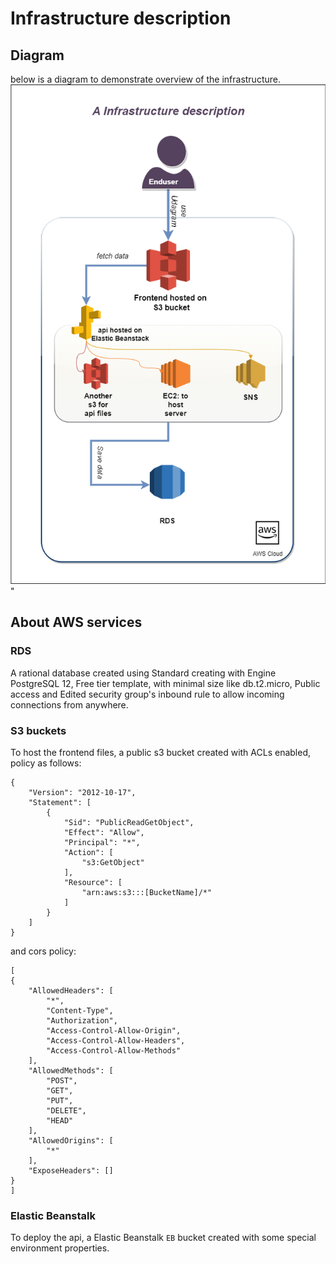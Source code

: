 # Infrastructure description

## Diagram
below is a diagram to demonstrate overview of the infrastructure.
 ![Infrastructure description diagram](/Diagrams/infra.png)" 

## About AWS services
### **RDS**

A rational database created using Standard creating with Engine PostgreSQL 12,
Free tier template, with minimal size like db.t2.micro, Public access and Edited  security group's inbound rule to allow incoming connections from anywhere.

### **S3 buckets**

 To host the frontend files, a public s3 bucket created with ACLs enabled, policy as follows:

    {
        "Version": "2012-10-17",
        "Statement": [
            {
                "Sid": "PublicReadGetObject",
                "Effect": "Allow",
                "Principal": "*",
                "Action": [
                    "s3:GetObject"
                ],
                "Resource": [
                    "arn:aws:s3:::[BucketName]/*"
                ]
            }
        ]
    }

and cors policy:

    [
    {
        "AllowedHeaders": [
            "*",
            "Content-Type",
            "Authorization",
            "Access-Control-Allow-Origin",
            "Access-Control-Allow-Headers",
            "Access-Control-Allow-Methods"
        ],
        "AllowedMethods": [
            "POST",
            "GET",
            "PUT",
            "DELETE",
            "HEAD"
        ],
        "AllowedOrigins": [
            "*"
        ],
        "ExposeHeaders": []
    }
    ]


### **Elastic Beanstalk**

To deploy the api, a Elastic Beanstalk `EB` bucket created with some special environment properties. 